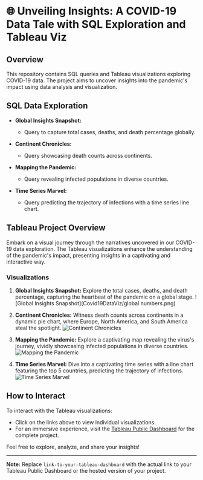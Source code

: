 # 🌐 Unveiling Insights: A COVID-19 Data Tale with SQL Exploration and Tableau Viz
 
## Overview

This repository contains SQL queries and Tableau visualizations exploring COVID-19 data. The project aims to uncover insights into the pandemic's impact using data analysis and visualization.

## SQL Data Exploration

- **Global Insights Snapshot:**
  - Query to capture total cases, deaths, and death percentage globally.

- **Continent Chronicles:**
  - Query showcasing death counts across continents.

- **Mapping the Pandemic:**
  - Query revealing infected populations in diverse countries.

- **Time Series Marvel:**
  - Query predicting the trajectory of infections with a time series line chart.

## Tableau Project Overview

Embark on a visual journey through the narratives uncovered in our COVID-19 data exploration. The Tableau visualizations enhance the understanding of the pandemic's impact, presenting insights in a captivating and interactive way.

### Visualizations

1. **Global Insights Snapshot:**
   Explore the total cases, deaths, and death percentage, capturing the heartbeat of the pandemic on a global stage.
   ![Global Insights Snapshot](Covid19DataViz/global numbers.png)
 
2. **Continent Chronicles:**
   Witness death counts across continents in a dynamic pie chart, where Europe, North America, and South America steal the spotlight.
   ![Continent Chronicles](Tableau_Visualizations/Continent_Chronicles.png)

3. **Mapping the Pandemic:**
   Explore a captivating map revealing the virus's journey, vividly showcasing infected populations in diverse countries.
   ![Mapping the Pandemic](Tableau_Visualizations/Mapping_the_Pandemic.png)

4. **Time Series Marvel:**
   Dive into a captivating time series with a line chart featuring the top 5 countries, predicting the trajectory of infections.
   ![Time Series Marvel](Covid19DataExploration-andViz/timeseries.png)

## How to Interact

To interact with the Tableau visualizations:
- Click on the links above to view individual visualizations.
- For an immersive experience, visit the [Tableau Public Dashboard](link-to-your-tableau-dashboard) for the complete project.

Feel free to explore, analyze, and share your insights!

---

**Note:** Replace `link-to-your-tableau-dashboard` with the actual link to your Tableau Public Dashboard or the hosted version of your project.




